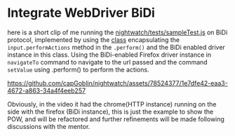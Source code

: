 # Integrate WebDriver BiDi

here is a short clip of me running the [nightwatch/tests/sampleTest.js](https://github.com/capGoblin/nightwatch/blob/3742f931aa941f26cfc5e51c1cb5f3b6d4b117d2/tests/sampleTest.js) on BiDi protocol, implemented by using the [class](https://github.com/capGoblin/nightwatch/blob/3742f931aa941f26cfc5e51c1cb5f3b6d4b117d2/lib/transport/selenium-webdriver/InputActions.js) encapsulating the `input.performActions` method in the `.perform()` and the BiDi enabled driver instance in this class.
Using the BiDi-enabled Firefox driver instance in `navigateTo` command to navigate to the url passed and the command `setValue` using .perform() to perform the actions.


https://github.com/capGoblin/nightwatch/assets/78524377/1e7dfe42-eaa3-4672-a863-34a4f4eeb257


Obviously, in the video it had the chrome(HTTP instance) running on the side with the firefox (BiDi instance), this is just the example to show the POW, and will be refactored and further refinements will be made following discussions with the mentor.


